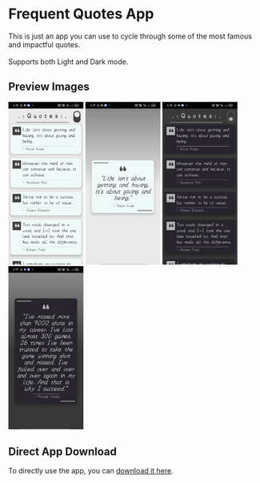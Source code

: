 # Frequent Quotes App

This is just an app you can use to cycle through some of the most famous and impactful quotes.
</br></br>
Supports both Light and Dark mode.

## Preview Images

<img src= "./demo-images/image1.jpg" width=150/> <img src= "./demo-images/image3.jpg" width=150/>
<img src= "./demo-images/image2.jpg" width=150/>
<img src= "./demo-images/image4.jpg" width=150/>

## Direct App Download

To directly use the app, you can [download it here](./build-apk/Frequent%20Quote.apk).
